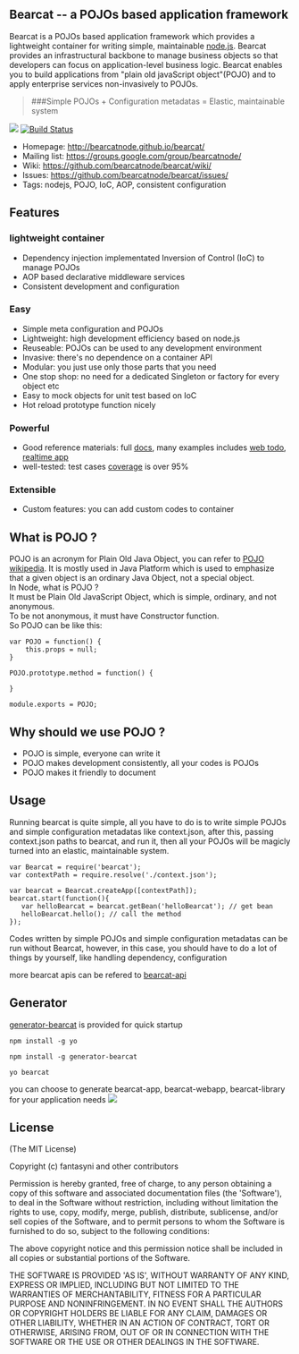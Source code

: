 ## Bearcat -- a POJOs based application framework
Bearcat is a POJOs based application framework which provides a lightweight container for writing simple, maintainable [node.js](http://nodejs.org/). Bearcat provides an infrastructural backbone to manage business objects so that developers can focus on application-level business logic. Bearcat enables you to build applications from "plain old javaScript object"(POJO) and to apply enterprise services non-invasively to POJOs.

> ###Simple POJOs + Configuration metadatas = Elastic, maintainable system 
  
![](http://bearcatnode.github.io/bearcat/images/bearcat-logo.png)
[![Build Status](https://travis-ci.org/bearcatnode/bearcat.svg?branch=master)](https://travis-ci.org/bearcatnode/bearcat)

 * Homepage: <http://bearcatnode.github.io/bearcat/>
 * Mailing list: <https://groups.google.com/group/bearcatnode/>
 * Wiki: <https://github.com/bearcatnode/bearcat/wiki/>
 * Issues: <https://github.com/bearcatnode/bearcat/issues/>
 * Tags: nodejs, POJO, IoC, AOP, consistent configuration

## Features
### lightweight container

* Dependency injection implementated Inversion of Control (IoC) to manage POJOs
* AOP based declarative middleware services
* Consistent development and configuration

### Easy

* Simple meta configuration and POJOs
* Lightweight: high development efficiency based on node.js
* Reuseable: POJOs can be used to any development environment
* Invasive: there's no dependence on a container API
* Modular: you just use only those parts that you need
* One stop shop: no need for a dedicated Singleton or factory for every object etc
* Easy to mock objects for unit test based on IoC
* Hot reload prototype function nicely

### Powerful

* Good reference materials: full [docs](https://github.com/bearcatnode/bearcat/wiki), many examples includes [web todo](https://github.com/bearcatnode/todo), [realtime app](https://github.com/bearcatnode/chatofpomelo-websocket)
* well-tested: test cases [coverage](http://bearcatnode.github.io/bearcat/coverage.html) is over 95%

### Extensible
* Custom features: you can add custom codes to container

## What is POJO ? 
POJO is an acronym for Plain Old Java Object, you can refer to [POJO wikipedia](http://en.wikipedia.org/wiki/Plain_Old_Java_Object). It is mostly used in Java Platform which is used to emphasize that a given object is an ordinary Java Object, not a special object.   
In Node, what is POJO ?  
It must be Plain Old JavaScript Object, which is simple, ordinary, and not anonymous.  
To be not anonymous, it must have Constructor function.  
So POJO can be like this:  
```
var POJO = function() {
	this.props = null;
}

POJO.prototype.method = function() {
	
}

module.exports = POJO;
```  

## Why should we use POJO ? 
* POJO is simple, everyone can write it  
* POJO makes development consistently, all your codes is POJOs  
* POJO makes it friendly to document  

## Usage
Running bearcat is quite simple, all you have to do is to write simple POJOs and simple configuration metadatas like context.json, after this, passing context.json paths to bearcat, and run it, then all your POJOs will be magicly turned into an elastic, maintainable system.  

```
var Bearcat = require('bearcat');
var contextPath = require.resolve('./context.json');

var bearcat = Bearcat.createApp([contextPath]);
bearcat.start(function(){
   var helloBearcat = bearcat.getBean('helloBearcat'); // get bean
   helloBearcat.hello(); // call the method
});
```

Codes written by simple POJOs and simple configuration metadatas can be run without Bearcat, however, in this case, you should have to do a lot of things by yourself, like handling dependency, configuration  

more bearcat apis can be refered to [bearcat-api](http://bearcatnode.github.io/bearcat/bearcat-api.html)

## Generator
[generator-bearcat](https://github.com/bearcatnode/generator-bearcat) is provided for quick startup  
```
npm install -g yo
```

```
npm install -g generator-bearcat
```

```
yo bearcat
```

you can choose to generate bearcat-app, bearcat-webapp, bearcat-library for your application needs 
![](http://bearcatnode.github.io/bearcat/images/yeoman_bearcat.png)

## License

(The MIT License)

Copyright (c) fantasyni and other contributors

Permission is hereby granted, free of charge, to any person obtaining
a copy of this software and associated documentation files (the
'Software'), to deal in the Software without restriction, including
without limitation the rights to use, copy, modify, merge, publish,
distribute, sublicense, and/or sell copies of the Software, and to
permit persons to whom the Software is furnished to do so, subject to
the following conditions:

The above copyright notice and this permission notice shall be
included in all copies or substantial portions of the Software.

THE SOFTWARE IS PROVIDED 'AS IS', WITHOUT WARRANTY OF ANY KIND,
EXPRESS OR IMPLIED, INCLUDING BUT NOT LIMITED TO THE WARRANTIES OF
MERCHANTABILITY, FITNESS FOR A PARTICULAR PURPOSE AND NONINFRINGEMENT.
IN NO EVENT SHALL THE AUTHORS OR COPYRIGHT HOLDERS BE LIABLE FOR ANY
CLAIM, DAMAGES OR OTHER LIABILITY, WHETHER IN AN ACTION OF CONTRACT,
TORT OR OTHERWISE, ARISING FROM, OUT OF OR IN CONNECTION WITH THE
SOFTWARE OR THE USE OR OTHER DEALINGS IN THE SOFTWARE.
